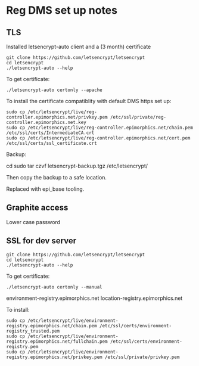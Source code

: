 # Reg DMS set up notes

## TLS

Installed letsencrypt-auto client and a (3 month) certificate

    git clone https://github.com/letsencrypt/letsencrypt
    cd letsencrypt
    ./letsencrypt-auto --help

To get certificate:

    ./letsencrypt-auto certonly --apache

To install the certificate compatiblity with default DMS https set up:

    sudo cp /etc/letsencrypt/live/reg-controller.epimorphics.net/privkey.pem /etc/ssl/private/reg-controller.epimorphics.net.key
    sudo cp /etc/letsencrypt/live/reg-controller.epimorphics.net/chain.pem   /etc/ssl/certs/IntermediateCA.crt
    sudo cp /etc/letsencrypt/live/reg-controller.epimorphics.net/cert.pem    /etc/ssl/certs/ssl_certificate.crt

Backup:

   cd
   sudo tar czvf letsencrypt-backup.tgz /etc/letsencrypt/

Then copy the backup to a safe location.

Replaced with epi_base tooling.

## Graphite access

Lower case password

## SSL for dev server

    git clone https://github.com/letsencrypt/letsencrypt
    cd letsencrypt
    ./letsencrypt-auto --help

To get certificate:

    ./letsencrypt-auto certonly --manual

environment-registry.epimorphics.net location-registry.epimorphics.net    

To install:

    sudo cp /etc/letsencrypt/live/environment-registry.epimorphics.net/chain.pem /etc/ssl/certs/environment-registry_trusted.pem
    sudo cp /etc/letsencrypt/live/environment-registry.epimorphics.net/fullchain.pem /etc/ssl/certs/environment-registry.pem
    sudo cp /etc/letsencrypt/live/environment-registry.epimorphics.net/privkey.pem /etc/ssl/private/privkey.pem
